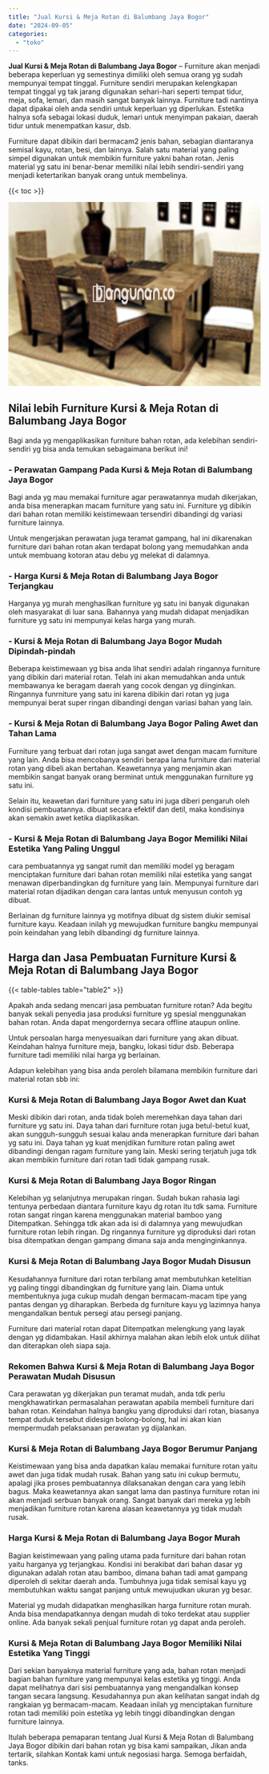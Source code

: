 ```yaml
---
title: "Jual Kursi & Meja Rotan di Balumbang Jaya Bogor"
date: "2024-09-05"
categories: 
  - "toko"
---
```


**Jual Kursi & Meja Rotan di Balumbang Jaya Bogor** – Furniture akan menjadi beberapa keperluan yg semestinya dimiliki oleh semua orang yg sudah mempunyai tempat tinggal. Furniture sendiri merupakan kelengkapan tempat tinggal yg tak jarang digunakan sehari-hari seperti tempat tidur, meja, sofa, lemari, dan masih sangat banyak lainnya. Furniture tadi nantinya dapat dipakai oleh anda sendiri untuk keperluan yg diperlukan. Estetika halnya sofa sebagai lokasi duduk, lemari untuk menyimpan pakaian, daerah tidur untuk menempatkan kasur, dsb.

Furniture dapat dibikin dari bermacam2 jenis bahan, sebagian diantaranya semisal kayu, rotan, besi, dan lainnya. Salah satu material yang paling simpel digunakan untuk membikin furniture yakni bahan rotan. Jenis material yg satu ini benar-benar memiliki nilai lebih sendiri-sendiri yang menjadi ketertarikan banyak orang untuk membelinya.

{{< toc >}}

![Jual Kursi & Meja Rotan di Balumbang Jaya Bogor](/images/kursi-meja-rotan-murah16.png)

## Nilai lebih Furniture Kursi & Meja Rotan di Balumbang Jaya Bogor

Bagi anda yg mengaplikasikan furniture bahan rotan, ada kelebihan sendiri-sendiri yg bisa anda temukan sebagaimana berikut ini!

### \- Perawatan Gampang Pada Kursi & Meja Rotan di Balumbang Jaya Bogor

Bagi anda yg mau memakai furniture agar perawatannya mudah dikerjakan, anda bisa menerapkan macam furniture yang satu ini. Furniture yg dibikin dari bahan rotan memiliki keistimewaan tersendiri dibandingi dg variasi furniture lainnya.

Untuk mengerjakan perawatan juga teramat gampang, hal ini dikarenakan furniture dari bahan rotan akan terdapat bolong yang memudahkan anda untuk membuang kotoran atau debu yg melekat di dalamnya.

### \- Harga Kursi & Meja Rotan di Balumbang Jaya Bogor Terjangkau

Harganya yg murah menghasilkan furniture yg satu ini banyak digunakan oleh masyarakat di luar sana. Bahannya yang mudah didapat menjadikan furniture yg satu ini mempunyai kelas harga yang murah.

### \- Kursi & Meja Rotan di Balumbang Jaya Bogor Mudah Dipindah-pindah

Beberapa keistimewaan yg bisa anda lihat sendiri adalah ringannya furniture yang dibikin dari material rotan. Telah ini akan memudahkan anda untuk membawanya ke beragam daerah yang cocok dengan yg diinginkan. Ringannya funrniture yang satu ini karena dibikin dari rotan yg juga mempunyai berat super ringan dibandingi dengan variasi bahan yang lain.

### \- Kursi & Meja Rotan di Balumbang Jaya Bogor Paling Awet dan Tahan Lama

Furniture yang terbuat dari rotan juga sangat awet dengan macam furniture yang lain. Anda bisa mencobanya sendiri berapa lama furniture dari material rotan yang dibeli akan bertahan. Keawetannya yang menjamin akan membikin sangat banyak orang berminat untuk menggunakan furniture yg satu ini.

Selain itu, keawetan dari furniture yang satu ini juga diberi pengaruh oleh kondisi pembuatannya. dibuat secara efektif dan detil, maka kondisinya akan semakin awet ketika diaplikasikan.

### \- Kursi & Meja Rotan di Balumbang Jaya Bogor Memiliki Nilai Estetika Yang Paling Unggul

cara pembuatannya yg sangat rumit dan memiliki model yg beragam menciptakan furniture dari bahan rotan memiliki nilai estetika yang sangat menawan diperbandingkan dg furniture yang lain. Mempunyai furniture dari material rotan dijadikan dengan cara lantas untuk menyusun contoh yg dibuat.

Berlainan dg furniture lainnya yg motifnya dibuat dg sistem diukir semisal furniture kayu. Keadaan inilah yg mewujudkan furniture bangku mempunyai poin keindahan yang lebih dibandingi dg furniture lainnya.

## Harga dan Jasa Pembuatan Furniture Kursi & Meja Rotan di Balumbang Jaya Bogor

{{< table-tables table="table2" >}}

Apakah anda sedang mencari jasa pembuatan furniture rotan? Ada begitu banyak sekali penyedia jasa produksi furniture yg spesial menggunakan bahan rotan. Anda dapat mengordernya secara offline ataupun online.

Untuk persoalan harga menyesuaikan dari furniture yang akan dibuat. Keindahan halnya furniture meja, bangku, lokasi tidur dsb. Beberapa furniture tadi memiliki nilai harga yg berlainan.

Adapun kelebihan yang bisa anda peroleh bilamana membikin furniture dari material rotan sbb ini:

### Kursi & Meja Rotan di Balumbang Jaya Bogor Awet dan Kuat

Meski dibikin dari rotan, anda tidak boleh meremehkan daya tahan dari furniture yg satu ini. Daya tahan dari furniture rotan juga betul-betul kuat, akan sungguh-sungguh sesuai kalau anda menerapkan furniture dari bahan yg satu ini. Daya tahan yg kuat menjdikan furniture rotan paling awet dibandingi dengan ragam furniture yang lain. Meski sering terjatuh juga tdk akan membikin furniture dari rotan tadi tidak gampang rusak.

### Kursi & Meja Rotan di Balumbang Jaya Bogor Ringan

Kelebihan yg selanjutnya merupakan ringan. Sudah bukan rahasia lagi tentunya perbedaan diantara furniture kayu dg rotan itu tdk sama. Furniture rotan sangat ringan karena menggunakan material bamboo yang Ditempatkan. Sehingga tdk akan ada isi di dalamnya yang mewujudkan furniture rotan lebih ringan. Dg ringannya furniture yg diproduksi dari rotan bisa ditempatkan dengan gampang dimana saja anda menginginkannya.

### Kursi & Meja Rotan di Balumbang Jaya Bogor Mudah Disusun

Kesudahannya furniture dari rotan terbilang amat membutuhkan ketelitian yg paling tinggi dibandingkan dg furniture yang lain. Diama untuk membentuknya juga cukup mudah dengan bermacam-macam tipe yang pantas dengan yg diharapkan. Berbeda dg furniture kayu yg lazimnya hanya mengandalkan bentuk persegi atau persegi panjang.

Furniture dari material rotan dapat Ditempatkan melengkung yang layak dengan yg didambakan. Hasil akhirnya malahan akan lebih elok untuk dilihat dan diterapkan oleh siapa saja.

### Rekomen Bahwa Kursi & Meja Rotan di Balumbang Jaya Bogor Perawatan Mudah Disusun

Cara perawatan yg dikerjakan pun teramat mudah, anda tdk perlu mengkhawatirkan permasalahan perawatan apabila membeli furniture dari bahan rotan. Keindahan halnya bangku yang diproduksi dari rotan, biasanya tempat duduk tersebut didesign bolong-bolong, hal ini akan kian mempermudah pelaksanaan perawatan yg dijalankan.

### Kursi & Meja Rotan di Balumbang Jaya Bogor Berumur Panjang

Keistimewaan yang bisa anda dapatkan kalau memakai furniture rotan yaitu awet dan juga tidak mudah rusak. Bahan yang satu ini cukup bermutu, apalagi jika proses pembuatannya dilaksanakan dengan cara yang lebih bagus. Maka keawetannya akan sangat lama dan pastinya furniture rotan ini akan menjadi serbuan banyak orang. Sangat banyak dari mereka yg lebih menjadikan furniture rotan karena alasan keawetannya yg tidak mudah rusak.

### Harga Kursi & Meja Rotan di Balumbang Jaya Bogor Murah

Bagian keistimewaan yang paling utama pada furniture dari bahan rotan yaitu harganya yg terjangkau. Kondisi ini berakibat dari bahan dasar yg digunakan adalah rotan atau bamboo, dimana bahan tadi amat gampang diperoleh di sekitar daerah anda. Tumbuhnya juga tidak semisal kayu yg membutuhkan waktu sangat panjang untuk mewujudkan ukuran yg besar.

Material yg mudah didapatkan menghasilkan harga furniture rotan murah. Anda bisa mendapatkannya dengan mudah di toko terdekat atau supplier online. Ada banyak sekali penjual furniture rotan yg dapat anda peroleh.

### Kursi & Meja Rotan di Balumbang Jaya Bogor Memiliki Nilai Estetika Yang Tinggi

Dari sekian banyaknya material furniture yang ada, bahan rotan menjadi bagian bahan furniture yang mempunyai kelas estetika yg tinggi. Anda dapat melihatnya dari sisi pembuatannya yang mengandalkan konsep tangan secara langsung. Kesudahannya pun akan kelihatan sangat indah dg rangkaian yg bermacam-macam. Keadaan inilah yg menciptakan furniture rotan tadi memiliki poin estetika yg lebih tinggi dibandingkan dengan furniture lainnya.

Itulah beberapa pemaparan tentang Jual Kursi & Meja Rotan di Balumbang Jaya Bogor dibikin dari bahan rotan yg bisa kami sampaikan, Jikan anda tertarik, silahkan Kontak kami untuk negosiasi harga. Semoga berfaidah, tanks.

